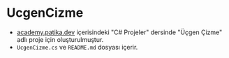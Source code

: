 # UcgenCizme
 - [academy.patika.dev](https://academy.patika.dev/) içerisindeki "C# Projeler" dersinde "Üçgen Çizme" adlı proje için oluşturulmuştur.
 - `UcgenCizme.cs` ve `README.md` dosyası içerir.
